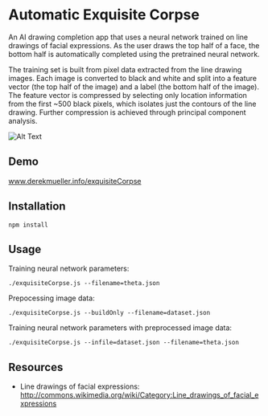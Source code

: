 
# Automatic Exquisite Corpse

An AI drawing completion app that uses a neural network trained on line drawings of facial expressions. As the user draws the top half of a face, the bottom half is automatically completed using the pretrained neural network.

The training set is built from pixel data extracted from the line drawing images. Each image is converted to black and white and split into a feature vector (the top half of the image) and a label (the bottom half of the image). The feature vector is compressed by selecting only location information from the first ~500 black pixels, which isolates just the contours of the line drawing. Further compression is achieved through principal component analysis.

![Alt Text](https://github.com/parenparen/exquisiteCorpse/raw/master/demo.gif)

## Demo

www.derekmueller.info/exquisiteCorpse

## Installation

```shell
npm install
```

## Usage

Training neural network parameters:
```shell
./exquisiteCorpse.js --filename=theta.json
```

Prepocessing image data:
```shell
./exquisiteCorpse.js --buildOnly --filename=dataset.json
```

Training neural network parameters with preprocessed image data:
```shell
./exquisiteCorpse.js --infile=dataset.json --filename=theta.json
```


## Resources

* Line drawings of facial expressions: http://commons.wikimedia.org/wiki/Category:Line_drawings_of_facial_expressions


